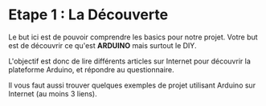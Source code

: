 # Etape 1 : La Découverte

Le but ici est de pouvoir comprendre les basics pour notre projet. Votre but est de découvrir ce qu'est **ARDUINO** mais surtout le DIY. 

L'objectif est donc de lire différents articles sur Internet pour découvrir la plateforme Arduino, et répondre au questionnaire.

Il vous faut aussi trouver quelques exemples de projet utilisant Arduino sur Internet (au moins 3 liens).